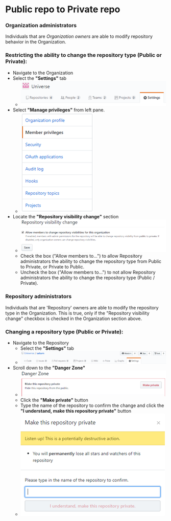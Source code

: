 # Public repo to Private repo

### Organization administrators
Individuals that are *Organization owners* are able to modify repository behavior in the Organization.

### Restricting the ability to change the repository type (Public or Private):
* Navigate to the Organization
* Select the **"Settings"** tab
  * ![](./assets/settingstab_Org.png)
* Select **"Manage privileges"** from left pane.
  * ![](./assets/manage_privileges_org.png)
* Locate the **"Repository visibility change"** section
  * ![](./assets/repo_visibility_change_org.png)
  * Check the box ("Allow members to...") to allow Repository administrators the ability to change the repository type from Public to Private, or Private to Public.
  * Uncheck the box ("Allow members to...") to not allow Repository administrators the ability to change the repository type (Public / Private).
 

### Repository administrators
Individuals that are 'Repository' owners are able to modify the repository type in the Organization. 
This is true, only if the "Repository visibility change" checkbox is checked in the Organization section above.

### Changing a repository type (Public or Private):
* Navigate to the Repository
  * Select the **"Settings"** tab
  * ![](./assets/settingstab_repo.png)
* Scroll down to the **"Danger Zone"**
  * ![](./assets/dangerzone_repo.png)
  * Click the **"Make private"** button
  * Type the name of the repository to confirm the change and click the **"I understand, make this repository private"** button
  * ![](./assets/make_private_repo.png)
